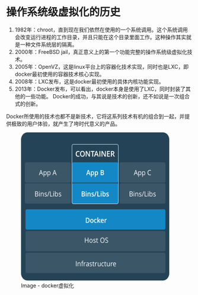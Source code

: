 # 操作系统级虚拟化的历史

1. 1982年：chroot，直到现在我们依然在使用的一个系统调用。这个系统调用会改变运行进程的工作目录，并且只能在这个目录里面工作。这种操作其实就是一种文件系统层的隔离。
2. 2000年：FreeBSD jail，真正意义上的第一个功能完整的操作系统级虚拟化技术。
3. 2005年：OpenVZ，这是linux平台上的容器化技术实现，同时也是LXC，即docker最初使用的容器技术核心实现。 
4. 2008年：LXC发布，这是docker最初使用的具体内核功能实现。 
5. 2013年：Docker发布，可以看出，docker本身是使用了LXC，同时封装了其他的一些功能。 Docker的成功，与其说是技术的创新，还不如说是一次组合式的创新。  

Docker所使用的技术也都不是新技术，它将这系列技术有机的组合到一起，并提供极致的用户体验，就产生了垮时代意义的产品。


<figure>
    <img src="/assets/Containers.png" width="400" height="400"  alt="docker虚拟化">
    <figcaption>Image - docker虚拟化</figcaption>
</figure>

